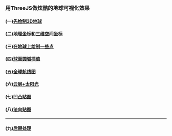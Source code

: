### 用ThreeJS做炫酷的地球可视化效果


####  (一)[先绘制3D地球](https://github.com/xswei/ThreeJS_demo/tree/master/examples/01)

####  (二)[地理坐标和三维空间坐标](https://github.com/xswei/ThreeJS_demo/tree/master/examples/02)

####  (三)[在地球上绘制一些点](https://github.com/xswei/ThreeJS_demo/blob/master/examples/03)

####  (四)[球面圆弧插值](https://github.com/xswei/ThreeJS_demo/blob/master/examples/04)

####  (五)[全球航线图](https://github.com/xswei/ThreeJS_demo/blob/master/examples/06)

####  (六)[云层+太阳光](https://github.com/xswei/ThreeJS_demo/blob/master/examples/07)

####  (七)[凹凸贴图](https://github.com/xswei/ThreeJS_demo/blob/master/examples/08)

####  (八)[法向贴图](https://github.com/xswei/ThreeJS_demo/blob/master/examples/09)

---------

####  (九)[后期处理](https://github.com/xswei/ThreeJS_demo/blob/master/examples/10)